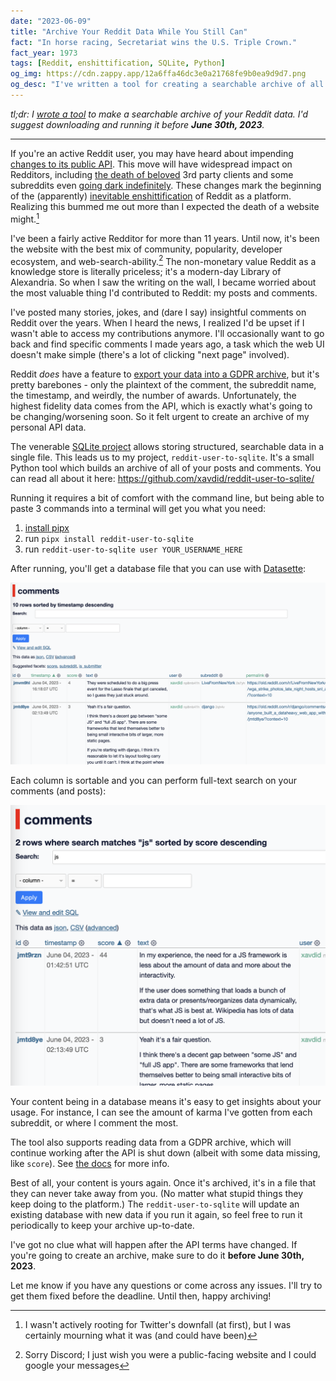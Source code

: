 ```yaml
---
date: "2023-06-09"
title: "Archive Your Reddit Data While You Still Can"
fact: "In horse racing, Secretariat wins the U.S. Triple Crown."
fact_year: 1973
tags: [Reddit, enshittification, SQLite, Python]
og_img: https://cdn.zappy.app/12a6ffa46dc3e0a21768fe9b0ea9d9d7.png
og_desc: "I've written a tool for creating a searchable archive of all your Reddit data."
---
```


_tl;dr: I [wrote a tool](https://github.com/xavdid/reddit-user-to-sqlite/) to make a searchable archive of your Reddit data. I'd suggest downloading and running it before **June 30th, 2023**._

---

If you're an active Reddit user, you may have heard about impending [changes to its public API](https://www.reddit.com/r/reddit/comments/12qwagm/an_update_regarding_reddits_api/). This move will have widespread impact on Redditors, including [the death of beloved](https://old.reddit.com/r/apolloapp/comments/144f6xm/apollo_will_close_down_on_june_30th_reddits/) 3rd party clients and some subreddits even [going dark indefinitely](https://old.reddit.com/r/ProgrammerHumor/comments/141qwy8/programmer_humor_will_be_shutting_down/). These changes mark the beginning of the (apparently) [inevitable enshittification](https://pluralistic.net/2023/01/21/potemkin-ai/#hey-guys) of Reddit as a platform. Realizing this bummed me out more than I expected the death of a website might.[^1]

I've been a fairly active Redditor for more than 11 years. Until now, it's been the website with the best mix of community, popularity, developer ecosystem, and web-search-ability.[^2] The non-monetary value Reddit as a knowledge store is literally priceless; it's a modern-day Library of Alexandria. So when I saw the writing on the wall, I became worried about the most valuable thing I'd contributed to Reddit: my posts and comments.

I've posted many stories, jokes, and (dare I say) insightful comments on Reddit over the years. When I heard the news, I realized I'd be upset if I wasn't able to access my contributions anymore. I'll occasionally want to go back and find specific comments I made years ago, a task which the web UI doesn't make simple (there's a lot of clicking "next page" involved).

Reddit _does_ have a feature to [export your data into a GDPR archive](https://www.reddit.com/settings/data-request), but it's pretty barebones - only the plaintext of the comment, the subreddit name, the timestamp, and weirdly, the number of awards. Unfortunately, the highest fidelity data comes from the API, which is exactly what's going to be changing/worsening soon. So it felt urgent to create an archive of my personal API data.

The venerable [SQLite project](https://www.sqlite.org/about.html) allows storing structured, searchable data in a single file. This leads us to my project, `reddit-user-to-sqlite`. It's a small Python tool which builds an archive of all of your posts and comments. You can read all about it here: https://github.com/xavdid/reddit-user-to-sqlite/

Running it requires a bit of comfort with the command line, but being able to paste 3 commands into a terminal will get you what you need:

1. [install pipx](https://pypa.github.io/pipx/installation/)
2. run `pipx install reddit-user-to-sqlite`
3. run `reddit-user-to-sqlite user YOUR_USERNAME_HERE`

After running, you'll get a database file that you can use with [Datasette](https://datasette.io/):

![](images/comments.png)

Each column is sortable and you can perform full-text search on your comments (and posts):

![](images/searchable-comments.png)

Your content being in a database means it's easy to get insights about your usage. For instance, I can see the amount of karma I've gotten from each subreddit, or where I comment the most.

The tool also supports reading data from a GDPR archive, which will continue working after the API is shut down (albeit with some data missing, like `score`). See [the docs](https://github.com/xavdid/reddit-user-to-sqlite/#archive) for more info.

Best of all, your content is yours again. Once it's archived, it's in a file that they can never take away from you. (No matter what stupid things they keep doing to the platform.) The `reddit-user-to-sqlite` will update an existing database with new data if you run it again, so feel free to run it periodically to keep your archive up-to-date.

I've got no clue what will happen after the API terms have changed. If you're going to create an archive, make sure to do it **before June 30th, 2023**.

Let me know if you have any questions or come across any issues. I'll try to get them fixed before the deadline. Until then, happy archiving!

[^1]: I wasn't actively rooting for Twitter's downfall (at first), but I was certainly mourning what it was (and could have been)
[^2]: Sorry Discord; I just wish you were a public-facing website and I could google your messages
